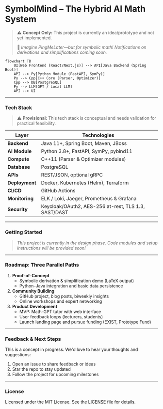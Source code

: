 # SymbolMind – The Hybrid AI Math System

> ⚠️ **Concept Only:** This project is currently an idea/prototype and not yet implemented.
>
> 🤖 *Imagine PingMeLater—but for symbolic math! Notifications on derivations and simplifications coming soon.*  

```mermaid
flowchart TD
    UI[Web Frontend (React/Next.js)] --> API[Java Backend (Spring Boot)]
    API --> Py[Python Module (FastAPI, SymPy)]
    Py --> Cpp[C++ Core (Parser, Optimizer)]
    Cpp --> DB[PostgreSQL]
    Py --> LLM[GPT / Local LLM]
    API --> UI
```

* * *

### Tech Stack

> ⚠️ **Provisional:** This tech stack is conceptual and needs validation for practical feasibility.

| Layer          | Technologies                                 |
|----------------|----------------------------------------------|
| **Backend**    | Java 11+, Spring Boot, Maven, JBoss          |
| **AI Module**  | Python 3.8+, FastAPI, SymPy, pybind11        |
| **Compute**    | C++11 (Parser & Optimizer modules)           |
| **Database**   | PostgreSQL                                   |
| **APIs**       | REST/JSON, optional gRPC                     |
| **Deployment** | Docker, Kubernetes (Helm), Terraform         |
| **CI/CD**      | GitHub Actions                               |
| **Monitoring** | ELK / Loki, Jaeger, Prometheus & Grafana     |
| **Security**   | Keycloak/OAuth2, AES-256 at-rest, TLS 1.3, SAST/DAST |

* * *

### Getting Started

> _This project is currently in the design phase. Code modules and setup instructions will be provided soon!_

* * *

### Roadmap: Three Parallel Paths

1. **Proof-of-Concept**  
   - Symbolic derivation & simplification demo (LaTeX output)  
   - Python–Java integration and basic data persistence  
2. **Community Building**  
   - GitHub project, blog posts, biweekly insights  
   - Online workshops and expert networking  
3. **Product Development**  
   - MVP: Math-GPT tutor with web interface  
   - User feedback loops (lecturers, students)  
   - Launch landing page and pursue funding (EXIST, Prototype Fund)  

* * *

### Feedback & Next Steps

This is a concept in progress. We'd love to hear your thoughts and suggestions:

1. Open an issue to share feedback or ideas  
2. Star the repo to stay updated  
3. Follow the project for upcoming milestones

---

### License

Licensed under the MIT License. See the [LICENSE](LICENSE) file for details.

